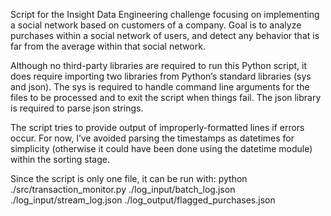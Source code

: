 
Script for the Insight Data Engineering challenge focusing on implementing a social network based on customers of a company. Goal is to analyze purchases within a social network of users, and detect any behavior that is far from the average within that social network.
 
Although no third-party libraries are required to run this Python script, it does require importing two libraries from Python’s standard libraries (sys and json). The sys is required to handle command line arguments for the files to be processed and to exit the script when things fail.  The json library is required to parse json strings. 

The script tries to provide output of improperly-formatted lines if errors occur.
For now, I’ve avoided parsing the timestamps as datetimes for simplicity (otherwise it could have been done using the datetime module) within the sorting stage. 

Since the script is only one file, it can be run with:
python ./src/transaction_monitor.py ./log_input/batch_log.json ./log_input/stream_log.json ./log_output/flagged_purchases.json


